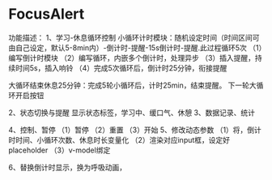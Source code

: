 # FocusAlert

功能描述：
1、学习-休息循环控制
小循环计时模块：随机设定时间（时间区间可由自己设定，默认5-8min内）-倒计时-提醒-15s倒计时-提醒.此过程循环5次
（1）编写倒计时模块
（2）编写循环，内嵌多个倒计时，处理异步
（3）插入提醒，持续时间5s，插入响铃
（4）完成5次循环后，倒计时25分钟，衔接提醒

大循环结束休息25分钟：完成5轮小循环后，计时25min，结束提醒。
下一轮大循环开启按钮

2、状态切换与提醒
显示状态标签，学习中、缓口气、休憩
3、数据记录、统计

4、控制、暂停
（1）暂停
（2）重置
（3）开始
5、修改动态参数
（1）将，倒计时时间、小循环次数、休息时长变量化
（2）渲染对应input框，设定好placeholder
（3）v-model绑定

6、替换倒计时显示，换为呼吸动画，

